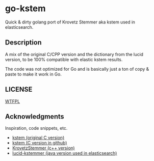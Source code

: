 # go-kstem

Quick & dirty golang port of Krovetz Stemmer aka kstem used in elasticsearch.

## Description

A mix of the original C/CPP version and the dictionary from the lucid version, 
to be 100% compatible with elastic kstem results.

The code was not optimized for Go and is basically just a ton of copy & paste to make it work in Go.

## LICENSE

[WTFPL](http://www.wtfpl.net/)

## Acknowledgments

Inspiration, code snippets, etc.
* [kstem (original C version)](http://lexicalresearch.com/software.html)
* [kstem (C version in github)](https://github.com/diazf/kstem/)
* [KrovetzStemmer (c++ version)](https://github.com/pisa-engine/KrovetzStemmer)
* [lucid-kstemmer (java version used in elasticsearch)](https://github.com/zapient/lucid-kstemmer)

